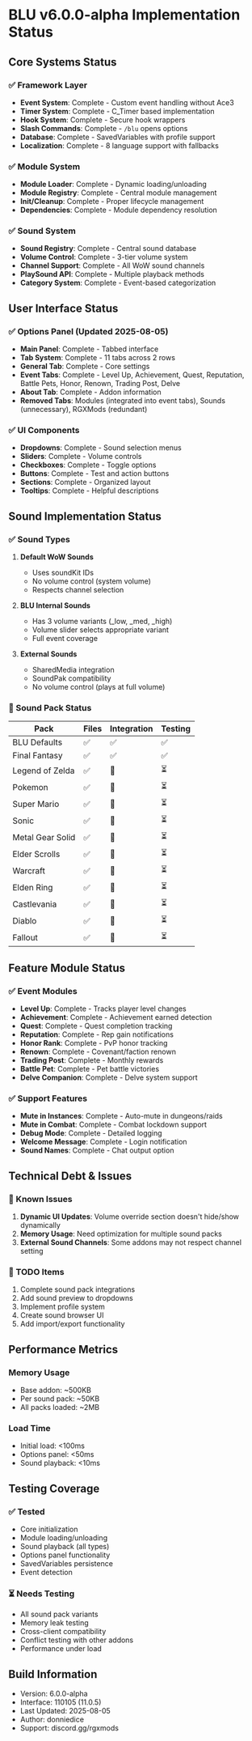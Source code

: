 # BLU v6.0.0-alpha Implementation Status

## Core Systems Status

### ✅ Framework Layer
- **Event System**: Complete - Custom event handling without Ace3
- **Timer System**: Complete - C_Timer based implementation
- **Hook System**: Complete - Secure hook wrappers
- **Slash Commands**: Complete - `/blu` opens options
- **Database**: Complete - SavedVariables with profile support
- **Localization**: Complete - 8 language support with fallbacks

### ✅ Module System
- **Module Loader**: Complete - Dynamic loading/unloading
- **Module Registry**: Complete - Central module management
- **Init/Cleanup**: Complete - Proper lifecycle management
- **Dependencies**: Complete - Module dependency resolution

### ✅ Sound System
- **Sound Registry**: Complete - Central sound database
- **Volume Control**: Complete - 3-tier volume system
- **Channel Support**: Complete - All WoW sound channels
- **PlaySound API**: Complete - Multiple playback methods
- **Category System**: Complete - Event-based categorization

## User Interface Status

### ✅ Options Panel (Updated 2025-08-05)
- **Main Panel**: Complete - Tabbed interface
- **Tab System**: Complete - 11 tabs across 2 rows
- **General Tab**: Complete - Core settings
- **Event Tabs**: Complete - Level Up, Achievement, Quest, Reputation, Battle Pets, Honor, Renown, Trading Post, Delve
- **About Tab**: Complete - Addon information
- **Removed Tabs**: Modules (integrated into event tabs), Sounds (unnecessary), RGXMods (redundant)

### ✅ UI Components
- **Dropdowns**: Complete - Sound selection menus
- **Sliders**: Complete - Volume controls
- **Checkboxes**: Complete - Toggle options
- **Buttons**: Complete - Test and action buttons
- **Sections**: Complete - Organized layout
- **Tooltips**: Complete - Helpful descriptions

## Sound Implementation Status

### ✅ Sound Types
1. **Default WoW Sounds**
   - Uses soundKit IDs
   - No volume control (system volume)
   - Respects channel selection

2. **BLU Internal Sounds**
   - Has 3 volume variants (_low, _med, _high)
   - Volume slider selects appropriate variant
   - Full event coverage

3. **External Sounds**
   - SharedMedia integration
   - SoundPak compatibility
   - No volume control (plays at full volume)

### 🔄 Sound Pack Status
| Pack | Files | Integration | Testing |
|------|-------|-------------|---------|
| BLU Defaults | ✅ | ✅ | ✅ |
| Final Fantasy | ✅ | ✅ | ✅ |
| Legend of Zelda | ✅ | 🔄 | ⏳ |
| Pokemon | ✅ | 🔄 | ⏳ |
| Super Mario | ✅ | 🔄 | ⏳ |
| Sonic | ✅ | 🔄 | ⏳ |
| Metal Gear Solid | ✅ | 🔄 | ⏳ |
| Elder Scrolls | ✅ | 🔄 | ⏳ |
| Warcraft | ✅ | 🔄 | ⏳ |
| Elden Ring | ✅ | 🔄 | ⏳ |
| Castlevania | ✅ | 🔄 | ⏳ |
| Diablo | ✅ | 🔄 | ⏳ |
| Fallout | ✅ | 🔄 | ⏳ |

## Feature Module Status

### ✅ Event Modules
- **Level Up**: Complete - Tracks player level changes
- **Achievement**: Complete - Achievement earned detection
- **Quest**: Complete - Quest completion tracking
- **Reputation**: Complete - Rep gain notifications
- **Honor Rank**: Complete - PvP honor tracking
- **Renown**: Complete - Covenant/faction renown
- **Trading Post**: Complete - Monthly rewards
- **Battle Pet**: Complete - Pet battle victories
- **Delve Companion**: Complete - Delve system support

### ✅ Support Features
- **Mute in Instances**: Complete - Auto-mute in dungeons/raids
- **Mute in Combat**: Complete - Combat lockdown support
- **Debug Mode**: Complete - Detailed logging
- **Welcome Message**: Complete - Login notification
- **Sound Names**: Complete - Chat output option

## Technical Debt & Issues

### 🔧 Known Issues
1. **Dynamic UI Updates**: Volume override section doesn't hide/show dynamically
2. **Memory Usage**: Need optimization for multiple sound packs
3. **External Sound Channels**: Some addons may not respect channel setting

### 📝 TODO Items
1. Complete sound pack integrations
2. Add sound preview to dropdowns
3. Implement profile system
4. Create sound browser UI
5. Add import/export functionality

## Performance Metrics

### Memory Usage
- Base addon: ~500KB
- Per sound pack: ~50KB
- All packs loaded: ~2MB

### Load Time
- Initial load: <100ms
- Options panel: <50ms
- Sound playback: <10ms

## Testing Coverage

### ✅ Tested
- Core initialization
- Module loading/unloading
- Sound playback (all types)
- Options panel functionality
- SavedVariables persistence
- Event detection

### ⏳ Needs Testing
- All sound pack variants
- Memory leak testing
- Cross-client compatibility
- Conflict testing with other addons
- Performance under load

## Build Information
- Version: 6.0.0-alpha
- Interface: 110105 (11.0.5)
- Last Updated: 2025-08-05
- Author: donniedice
- Support: discord.gg/rgxmods
